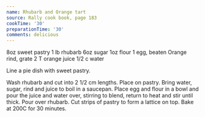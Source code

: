 ```yaml
---
name: Rhubarb and Orange tart
source: Rally cook book, page 183
cookTime: '30'
preparationTime: '30'
comments: delicious
---
```


8oz sweet pastry
1 lb rhubarb
6oz sugar
1oz flour
1 egg, beaten
Orange rind, grate
2 T orange juice
1/2 c water

Line a pie dish with sweet pastry.  

Wash rhubarb and cut into 2 1/2 cm lengths.  Place on pastry.  Bring water, sugar, rind and juice to boil in a saucepan.  Place egg and flour in a bowl and pour the juice and water over, stirring to blend, return to heat and stir until thick.  Pour over rhubarb.  Cut strips of pastry to form a lattice on top.  Bake at 200C for 30 minutes.


